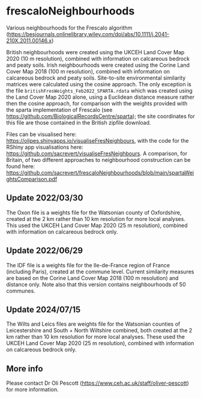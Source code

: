 # frescaloNeighbourhoods
Various neighbourhoods for the Frescalo algorithm (https://besjournals.onlinelibrary.wiley.com/doi/abs/10.1111/j.2041-210X.2011.00146.x)

British neighbourhoods were created using the UKCEH Land Cover Map 2020 (10 m resolution), combined with information on calcareous bedrock and peaty
soils. Irish neighbourhoods were created using the Corine Land Cover Map 2018 (100 m resolution), combined with information on calcareous bedrock and peaty
soils. Site-to-site environmental similarity matrices were calculated using the cosine approach. The only exception is the file `britishFresWeights_Feb2022_SPARTA.rdata` which was created using the Land Cover Map 2020 alone, using a Euclidean distance measure rather then the cosine approach, for comparison with the weights provided with the sparta implementation of Frescalo (see https://github.com/BiologicalRecordsCentre/sparta); the site coordinates for this file are those contained in the British zipfile download.

Files can be visualised here: https://olipes.shinyapps.io/visualiseFresNeighbours, with the code for the RShiny app visualisations here: https://github.com/sacrevert/visualiseFresNeighbours. A comparison, for Britain, of two different approaches to neighbourhood construction can be found here: https://github.com/sacrevert/frescaloNeighbourhoods/blob/main/spartaWeightsComparison.pdf

## Update 2022/03/30
The Oxon file is a weights file for the Watsonian county of Oxfordshire, created at the 2 km rather than 10 km resolution for more local analyses. This used the UKCEH Land Cover Map 2020 (25 m resolution), combined with information on calcareous bedrock only.

## Update 2022/06/29
The IDF file is a weights file for the Ile-de-France region of France (including Paris), created at the commune level. Current similarity measures are based on the  Corine Land Cover Map 2018 (100 m resolution) and distance only. Note also that this version contains neighbourhoods of 50 communes.

## Update 2024/07/15
The Wilts and Leics files are weights file for the Watsonian counties of Leicestershire and South + North Wiltshire combined, both created at the 2 km rather than 10 km resolution for more local analyses. These used the UKCEH Land Cover Map 2020 (25 m resolution), combined with information on calcareous bedrock only.

## More info
Please contact Dr Oli Pescott (https://www.ceh.ac.uk/staff/oliver-pescott) for more information.
